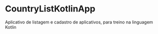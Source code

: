 # CountryListKotlinApp
Aplicativo de listagem e cadastro de aplicativos, para treino na linguagem Kotlin
